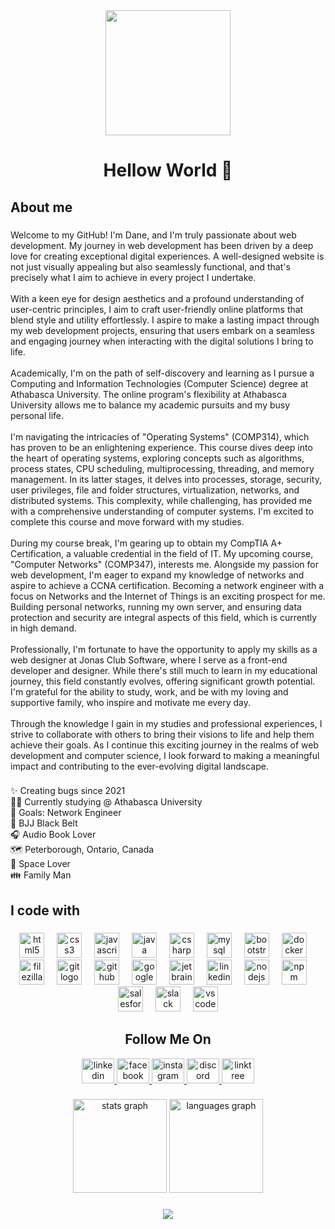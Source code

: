 <div align="center">
  <img height="200" src="https://media.giphy.com/media/ImmvDZ2c9xPR8gDvHV/giphy.gif"  />
</div>

###

<h1 align="center">Hellow World 👋</h1>

###

<h2 align="left">About me</h2>

###

<p align="left">Welcome to my GitHub! I'm Dane, and I'm truly passionate about web development. My journey in web development has been driven by a deep love for creating exceptional digital experiences. A well-designed website is not just visually appealing but also seamlessly functional, and that's precisely what I aim to achieve in every project I undertake.<br><br>With a keen eye for design aesthetics and a profound understanding of user-centric principles, I aim to craft user-friendly online platforms that blend style and utility effortlessly. I aspire to make a lasting impact through my web development projects, ensuring that users embark on a seamless and engaging journey when interacting with the digital solutions I bring to life.<br><br>Academically, I'm on the path of self-discovery and learning as I pursue a Computing and Information Technologies (Computer Science) degree at Athabasca University. The online program's flexibility at Athabasca University allows me to balance my academic pursuits and my busy personal life.<br><br>I'm navigating the intricacies of "Operating Systems" (COMP314), which has proven to be an enlightening experience. This course dives deep into the heart of operating systems, exploring concepts such as algorithms, process states, CPU scheduling, multiprocessing, threading, and memory management. In its latter stages, it delves into processes, storage, security, user privileges, file and folder structures, virtualization, networks, and distributed systems. This complexity, while challenging, has provided me with a comprehensive understanding of computer systems. I'm excited to complete this course and move forward with my studies.<br><br>During my course break, I'm gearing up to obtain my CompTIA A+ Certification, a valuable credential in the field of IT. My upcoming course, "Computer Networks" (COMP347), interests me. Alongside my passion for web development, I'm eager to expand my knowledge of networks and aspire to achieve a CCNA certification. Becoming a network engineer with a focus on Networks and the Internet of Things is an exciting prospect for me. Building personal networks, running my own server, and ensuring data protection and security are integral aspects of this field, which is currently in high demand.<br><br>Professionally, I'm fortunate to have the opportunity to apply my skills as a web designer at Jonas Club Software, where I serve as a front-end developer and designer. While there's still much to learn in my educational journey, this field constantly evolves, offering significant growth potential. I'm grateful for the ability to study, work, and be with my loving and supportive family, who inspire and motivate me every day.<br><br>Through the knowledge I gain in my studies and professional experiences, I strive to collaborate with others to bring their visions to life and help them achieve their goals. As I continue this exciting journey in the realms of web development and computer science, I look forward to making a meaningful impact and contributing to the ever-evolving digital landscape.</p>

###

<p align="left">✨ Creating bugs since 2021<br>👨‍🎓 Currently studying @ Athabasca University<br>🎯 Goals: Network Engineer<br>🥋 BJJ Black Belt<br>🎧 Audio Book Lover<br>🗺️ Peterborough, Ontario, Canada<br>🚀 Space Lover<br>👪 Family Man</p>

###

<h2 align="left">I code with</h2>

###

<div align="center">
  <img src="https://cdn.jsdelivr.net/gh/devicons/devicon/icons/html5/html5-original.svg" height="40" alt="html5 logo"  />
  <img width="12" />
  <img src="https://cdn.jsdelivr.net/gh/devicons/devicon/icons/css3/css3-original.svg" height="40" alt="css3 logo"  />
  <img width="12" />
  <img src="https://cdn.jsdelivr.net/gh/devicons/devicon/icons/javascript/javascript-original.svg" height="40" alt="javascript logo"  />
  <img width="12" />
  <img src="https://cdn.jsdelivr.net/gh/devicons/devicon/icons/java/java-original.svg" height="40" alt="java logo"  />
  <img width="12" />
  <img src="https://cdn.jsdelivr.net/gh/devicons/devicon/icons/csharp/csharp-original.svg" height="40" alt="csharp logo"  />
  <img width="12" />
  <img src="https://cdn.jsdelivr.net/gh/devicons/devicon/icons/mysql/mysql-original.svg" height="40" alt="mysql logo"  />
  <img width="12" />
  <img src="https://cdn.jsdelivr.net/gh/devicons/devicon/icons/bootstrap/bootstrap-original.svg" height="40" alt="bootstrap logo"  />
  <img width="12" />
  <img src="https://cdn.jsdelivr.net/gh/devicons/devicon/icons/docker/docker-original.svg" height="40" alt="docker logo"  />
  <img width="12" />
  <img src="https://cdn.jsdelivr.net/gh/devicons/devicon/icons/filezilla/filezilla-plain.svg" height="40" alt="filezilla logo"  />
  <img width="12" />
  <img src="https://cdn.jsdelivr.net/gh/devicons/devicon/icons/git/git-original.svg" height="40" alt="git logo"  />
  <img width="12" />
  <img src="https://cdn.jsdelivr.net/gh/devicons/devicon/icons/github/github-original.svg" height="40" alt="github logo"  />
  <img width="12" />
  <img src="https://cdn.jsdelivr.net/gh/devicons/devicon/icons/google/google-original.svg" height="40" alt="google logo"  />
  <img width="12" />
  <img src="https://cdn.jsdelivr.net/gh/devicons/devicon/icons/jetbrains/jetbrains-original.svg" height="40" alt="jetbrains logo"  />
  <img width="12" />
  <img src="https://cdn.jsdelivr.net/gh/devicons/devicon/icons/linkedin/linkedin-original.svg" height="40" alt="linkedin logo"  />
  <img width="12" />
  <img src="https://cdn.jsdelivr.net/gh/devicons/devicon/icons/nodejs/nodejs-original.svg" height="40" alt="nodejs logo"  />
  <img width="12" />
  <img src="https://cdn.jsdelivr.net/gh/devicons/devicon/icons/npm/npm-original-wordmark.svg" height="40" alt="npm logo"  />
  <img width="12" />
  <img src="https://cdn.jsdelivr.net/gh/devicons/devicon/icons/salesforce/salesforce-original.svg" height="40" alt="salesforce logo"  />
  <img width="12" />
  <img src="https://cdn.jsdelivr.net/gh/devicons/devicon/icons/slack/slack-original.svg" height="40" alt="slack logo"  />
  <img width="12" />
  <img src="https://cdn.jsdelivr.net/gh/devicons/devicon/icons/vscode/vscode-original.svg" height="40" alt="vscode logo"  />
</div>

###

<div align="center">
  <h2>Follow Me On</h2>
  <a href="https://www.linkedin.com/in/dane-w-69a42313a/" target="_blank">
    <img src="https://raw.githubusercontent.com/maurodesouza/profile-readme-generator/master/src/assets/icons/social/linkedin/default.svg" width="52" height="40" alt="linkedin logo"  />
  </a>
  <a href="https://www.facebook.com/profile.php?id=100008900283661" target="_blank">
    <img src="https://raw.githubusercontent.com/maurodesouza/profile-readme-generator/master/src/assets/icons/social/facebook/default.svg" width="52" height="40" alt="facebook logo"  />
  </a>
  <a href="https://www.instagram.com/bjj4lyf/" target="_blank">
    <img src="https://raw.githubusercontent.com/maurodesouza/profile-readme-generator/master/src/assets/icons/social/instagram/default.svg" width="52" height="40" alt="instagram logo"  />
  </a>
  <a href="https://discord.com/channels/353777162102243329" target="_blank">
    <img src="https://raw.githubusercontent.com/maurodesouza/profile-readme-generator/master/src/assets/icons/social/discord/default.svg" width="52" height="40" alt="discord logo"  />
  </a>
  <a href="https://linktr.ee/Dane85" target="_blank">
    <img src="https://raw.githubusercontent.com/maurodesouza/profile-readme-generator/master/src/assets/icons/social/linktree/default.svg" width="52" height="40" alt="linktree logo"  />
  </a>
</div>

###

<div align="center">
  <img src="https://github-readme-stats.vercel.app/api?username=Dane85&hide_title=false&hide_rank=false&show_icons=true&include_all_commits=true&count_private=true&disable_animations=false&theme=dracula&locale=en&hide_border=false&order=1" height="150" alt="stats graph"  />
  <img src="https://github-readme-stats.vercel.app/api/top-langs?username=Dane85&locale=en&hide_title=false&layout=compact&card_width=320&langs_count=5&theme=dracula&hide_border=false&order=2" height="150" alt="languages graph"  />
</div>

###


<div align="center">
  <img src="https://profile-counter.glitch.me/Dane85/count.svg?"  />
</div>

###
